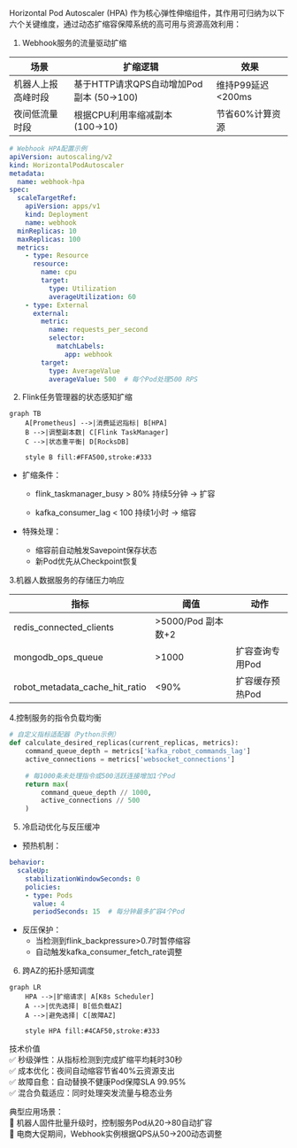 Horizontal Pod Autoscaler (HPA) 作为核心弹性伸缩组件，其作用可归纳为以下六个关键维度，通过动态扩缩容保障系统的高可用与资源高效利用：

1. Webhook服务的流量驱动扩缩

| 场景        | 	扩缩逻辑                         | 	效果           | 
|-----------|-------------------------------|---------------|
| 机器人上报高峰时段 | 基于HTTP请求QPS自动增加Pod副本 (50→100) | 维持P99延迟<200ms |
| 夜间低流量时段   | 根据CPU利用率缩减副本 (100→10)         | 节省60%计算资源     |

```yaml
# Webhook HPA配置示例
apiVersion: autoscaling/v2
kind: HorizontalPodAutoscaler
metadata:
  name: webhook-hpa
spec:
  scaleTargetRef:
    apiVersion: apps/v1
    kind: Deployment
    name: webhook
  minReplicas: 10
  maxReplicas: 100
  metrics:
    - type: Resource
      resource:
        name: cpu
        target:
          type: Utilization
          averageUtilization: 60
    - type: External
      external:
        metric:
          name: requests_per_second
          selector:
            matchLabels:
              app: webhook
        target:
          type: AverageValue
          averageValue: 500  # 每个Pod处理500 RPS
```

2. Flink任务管理器的状态感知扩缩

```mermaid
graph TB
    A[Prometheus] -->|消费延迟指标| B[HPA]
    B -->|调整副本数| C[Flink TaskManager]
    C -->|状态重平衡| D[RocksDB]
    
    style B fill:#FFA500,stroke:#333
```

- 扩缩条件：

    - flink_taskmanager_busy > 80% 持续5分钟 → 扩容

    - kafka_consumer_lag < 100 持续1小时 → 缩容

- 特殊处理：
    - 缩容前自动触发Savepoint保存状态
    - 新Pod优先从Checkpoint恢复

3.机器人数据服务的存储压力响应  

|指标 |阈值 |动作|
|--- |--- |---|
|redis_connected_clients |>5000/Pod 副本数+2|
|mongodb_ops_queue|    >1000 |扩容查询专用Pod|
|robot_metadata_cache_hit_ratio|    <90%| 扩容缓存预热Pod|

4.控制服务的指令负载均衡
```python
# 自定义指标适配器（Python示例）
def calculate_desired_replicas(current_replicas, metrics):
    command_queue_depth = metrics['kafka_robot_commands_lag']
    active_connections = metrics['websocket_connections']
    
    # 每1000条未处理指令或500活跃连接增加1个Pod
    return max(
        command_queue_depth // 1000,
        active_connections // 500
    )
```
5. 冷启动优化与反压缓冲
- 预热机制：
```yaml
behavior:
  scaleUp:
    stabilizationWindowSeconds: 0
    policies:
    - type: Pods
      value: 4
      periodSeconds: 15  # 每分钟最多扩容4个Pod
```
- 反压保护：
  - 当检测到flink_backpressure>0.7时暂停缩容
  - 自动触发kafka_consumer_fetch_rate调整

6. 跨AZ的拓扑感知调度
```mermaid
graph LR
    HPA -->|扩缩请求| A[K8s Scheduler]
    A -->|优先选择| B[低负载AZ]
    A -->|避免选择| C[故障AZ]
    
    style HPA fill:#4CAF50,stroke:#333
```
技术价值      
✅ 秒级弹性：从指标检测到完成扩缩平均耗时30秒    
✅ 成本优化：夜间自动缩容节省40%云资源支出   
✅ 故障自愈：自动替换不健康Pod保障SLA 99.95%   
✅ 混合负载适应：同时处理突发流量与稳态业务      

典型应用场景：   
🔸 机器人固件批量升级时，控制服务Pod从20→80自动扩容    
🔸 电商大促期间，Webhook实例根据QPS从50→200动态调整      

